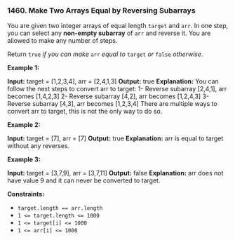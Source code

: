 ### 1460\. Make Two Arrays Equal by Reversing Subarrays

You are given two integer arrays of equal length `target` and `arr`. In one step, you can select any **non-empty subarray** of `arr` and reverse it. You are allowed to make any number of steps.

Return `true` _if you can make_ `arr` _equal to_ `target` _or_ `false` _otherwise_.

**Example 1:**

**Input:** target = \[1,2,3,4\], arr = \[2,4,1,3\]
**Output:** true
**Explanation:** You can follow the next steps to convert arr to target:
1- Reverse subarray \[2,4,1\], arr becomes \[1,4,2,3\]
2- Reverse subarray \[4,2\], arr becomes \[1,2,4,3\]
3- Reverse subarray \[4,3\], arr becomes \[1,2,3,4\]
There are multiple ways to convert arr to target, this is not the only way to do so.

**Example 2:**

**Input:** target = \[7\], arr = \[7\]
**Output:** true
**Explanation:** arr is equal to target without any reverses.

**Example 3:**

**Input:** target = \[3,7,9\], arr = \[3,7,11\]
**Output:** false
**Explanation:** arr does not have value 9 and it can never be converted to target.

**Constraints:**

*   `target.length == arr.length`
*   `1 <= target.length <= 1000`
*   `1 <= target[i] <= 1000`
*   `1 <= arr[i] <= 1000`
